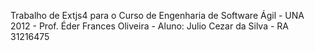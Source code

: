 Trabalho de Extjs4 para o Curso de Engenharia de Software Ágil - UNA 2012 - Prof. Éder Frances Oliveira - Aluno: Julio Cezar da Silva - RA 31216475